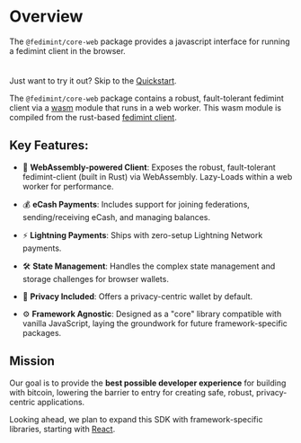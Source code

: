 # Overview

The `@fedimint/core-web` package provides a javascript interface for running a fedimint client in the browser.

<div class="tip custom-block" style="padding-top: 8px">

Just want to try it out? Skip to the [Quickstart](./getting-started).

</div>

The `@fedimint/core-web` package contains a robust, fault-tolerant fedimint client via a [wasm](https://webassembly.org/) module that runs in a web worker. This wasm module is compiled from the rust-based [fedimint client](https://github.com/fedimint/fedimint/tree/master/fedimint-client-wasm).

## Key Features:

- 🚀 **WebAssembly-powered Client**: Exposes the robust, fault-tolerant fedimint-client (built in Rust) via WebAssembly. Lazy-Loads within a web worker for performance.

- 💰 **eCash Payments**: Includes support for joining federations, sending/receiving eCash, and managing balances.

- ⚡ **Lightning Payments**: Ships with zero-setup Lightning Network payments.

- 🛠️ **State Management**: Handles the complex state management and storage challenges for browser wallets.

- 🤫 **Privacy Included**: Offers a privacy-centric wallet by default.

- ⚙️ **Framework Agnostic**: Designed as a "core" library compatible with vanilla JavaScript, laying the groundwork for future framework-specific packages.

## Mission

Our goal is to provide the **best possible developer experience** for building with bitcoin, lowering the barrier to entry for creating safe, robust, privacy-centric applications.

Looking ahead, we plan to expand this SDK with framework-specific libraries, starting with [React](https://react.dev/).
